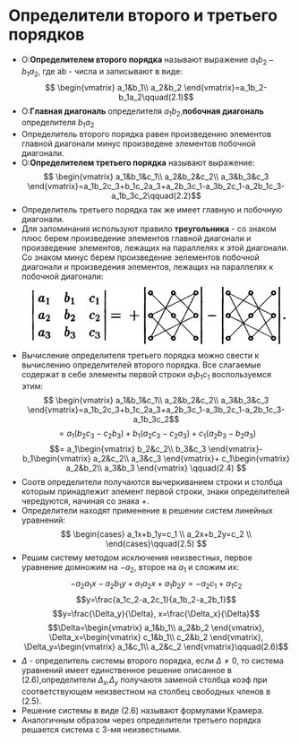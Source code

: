 # Определители второго и третьего порядков
* О:<b>Определителем второго порядка</b> называют выражение $a_1b_2-b_1a_2$, где ab - числа и записывают в виде:
$$
\begin{vmatrix}
a_1&b_1\\
a_2&b_2
\end{vmatrix}=a_1b_2-b_1a_2\qquad(2.1)$$
* O:<b>Главная диагональ</b> определителя $a_1b_2$,<b>побочная диагональ</b> определителя $b_1a_2$
* Определитель второго порядка равен произведению элементов главной диагонали минус произведене элементов побочной диагонали.
* О:<b>Определителем третьего порядка</b> называют выражение:
$$
\begin{vmatrix}
a_1&b_1&c_1\\
a_2&b_2&c_2\\
a_3&b_3&c_3
\end{vmatrix}=a_1b_2c_3+b_1c_2a_3+a_2b_3c_1-a_3b_2c_1-a_2b_1c_3-a_1b_3c_2\qquad(2.2)$$
* Определитель третьего порядка так же имеет главную и побочную диагонали.
* Для запоминания используют правило <b>треугольника</b> - со знаком плюс берем произведение элементов главной диагонали и произведение элементов, лежащих на параллелях к этой диагонали. Со знаком минус берем произведение эелементов побочной диагонали и произведения элементов, лежащих на параллелях к побочной диагонали:
![pic1](pic1.png)
* Вычисление определителя третьего порядка можно свести к вычислению определителей второго порядка. Все слагаемые содержат в себе элементы первой строки $a_1b_1c_1$ воспользуемся этим:
$$
\begin{vmatrix}
a_1&b_1&c_1\\
a_2&b_2&c_2\\
a_3&b_3&c_3
\end{vmatrix}=a_1b_2c_3+b_1c_2a_3+a_2b_3c_1-a_3b_2c_1-a_2b_1c_3-a_1b_3c_2$$
$$=a_1(b_2c_3-c_2b_3)+b_1(a_2c_3-c_2a_3)+c_1(a_2b_3-b_2a_3)$$
$$=
a_1\begin{vmatrix}
b_2&c_2\\
b_3&c_3
\end{vmatrix}-
b_1\begin{vmatrix}
a_2&c_2\\
a_3&c_3
\end{vmatrix}+
c_1\begin{vmatrix}
a_2&b_2\\
a_3&b_3
\end{vmatrix}
\qquad(2.4)
$$
* Соотв определители получаются вычеркиванием строки и столбца которым принадлежит элемент первой строки, знаки определителей чередуются, начиная со знака +.
* Определители находят применение в решении систем линейных уравнений:
$$
\begin{cases}
a_1x+b_1y=c_1 \\
a_2x+b_2y=c_2 \\
\end{cases}\qquad(2.5)
$$
* Решим систему методом исключения неизвестных, первое уравнение домножим на $-a_2$, второе на $a_1$ и сложим их:
$$-a_2a_1x-a_2b_1y+a_1a_2x+a_1b_2y=-a_2c_1+a_1c_2$$
$$y=\frac{a_1c_2-a_2c_1}{a_1b_2-a_2b_1}$$
$$y=\frac{\Delta_y}{\Delta}, x=\frac{\Delta_x}{\Delta}$$
$$\Delta=\begin{vmatrix}
a_1&b_1\\
a_2&b_2
\end{vmatrix},
\Delta_x=\begin{vmatrix}
c_1&b_1\\
c_2&b_2
\end{vmatrix},
\Delta_y=\begin{vmatrix}
a_1&c_1\\
a_2&c_2
\end{vmatrix}\qquad(2.6)$$
* $\Delta$ - определитель системы второго порядка, если
$\Delta\ne0$, то система уравнений имеет единственное решение описанное в (2.6),определители $\Delta_x$,$\Delta_y$ получаютя заменой столбца коэф при соответствующем неизвестном на столбец свободных членов в (2.5).
* Решение системы в виде (2.6) называют формулами Крамера.
* Аналогичным образом через определители третьего порядка решается система с 3-мя неизвестными.
